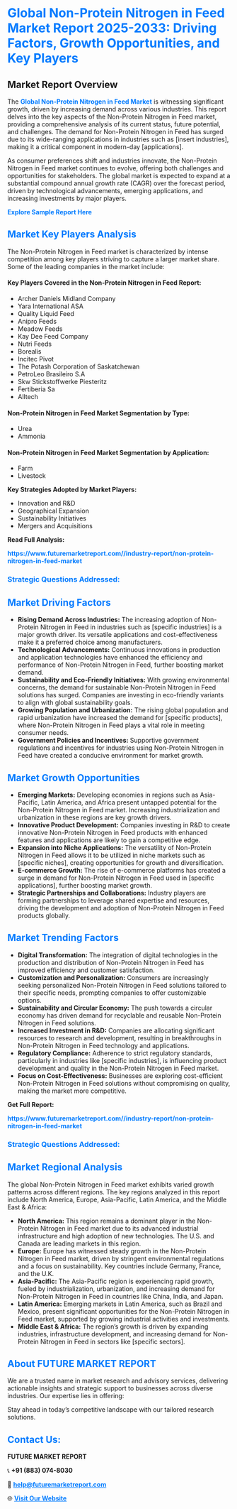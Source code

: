 <h1 style="color: #007BFF;">Global Non-Protein Nitrogen in Feed Market Report 2025-2033: Driving Factors, Growth Opportunities, and Key Players</h1>

<section id="overview">
<h2>Market Report Overview</h2>
<p>The <a href="https://www.futuremarketreport.com//industry-report/non-protein-nitrogen-in-feed-market" style="color: #007BFF; text-decoration: none;"><strong>Global Non-Protein Nitrogen in Feed Market</strong></a> is witnessing significant growth, driven by increasing demand across various industries. This report delves into the key aspects of the Non-Protein Nitrogen in Feed market, providing a comprehensive analysis of its current status, future potential, and challenges. The demand for Non-Protein Nitrogen in Feed has surged due to its wide-ranging applications in industries such as [insert industries], making it a critical component in modern-day [applications].</p>
<p>As consumer preferences shift and industries innovate, the Non-Protein Nitrogen in Feed market continues to evolve, offering both challenges and opportunities for stakeholders. The global market is expected to expand at a substantial compound annual growth rate (CAGR) over the forecast period, driven by technological advancements, emerging applications, and increasing investments by major players.</p>
</section>

<section id="overview">
<p><a href="https://www.futuremarketreport.com//request-sample/reportId=61286" style="color: #007BFF; text-decoration: none;"><strong>Explore Sample Report Here</strong></a></p>
</section>

<section id="key-players">
<h2 style="color: #007BFF;">Market Key Players Analysis</h2>
<p>The Non-Protein Nitrogen in Feed market is characterized by intense competition among key players striving to capture a larger market share. Some of the leading companies in the market include:</p>
<h4>Key Players Covered in the Non-Protein Nitrogen in Feed Report:</h4>
<ul><li>Archer Daniels Midland Company</li><li>Yara International ASA</li><li>Quality Liquid Feed</li><li>Anipro Feeds</li><li>Meadow Feeds</li><li>Kay Dee Feed Company</li><li>Nutri Feeds</li><li>Borealis</li><li>Incitec Pivot</li><li>The Potash Corporation of Saskatchewan</li><li>PetroLeo Brasileiro S.A</li><li>Skw Stickstoffwerke Piesteritz</li><li>Fertiberia Sa</li><li>Alltech</li></ul>
<h4>Non-Protein Nitrogen in Feed Market Segmentation by Type:</h4>
<ul><li>Urea</li><li>Ammonia</li></ul>

<h4>Non-Protein Nitrogen in Feed Market Segmentation by Application:</h4>
<ul><li>Farm</li><li>Livestock</li></ul>
<p><strong>Key Strategies Adopted by Market Players:</strong></p>
<ul>
<li>Innovation and R&D</li>
<li>Geographical Expansion</li>
<li>Sustainability Initiatives</li>
<li>Mergers and Acquisitions</li>
</ul>
</section>

<section>
<p><strong>Read Full Analysis: </strong></p><a href="https://www.futuremarketreport.com//industry-report/non-protein-nitrogen-in-feed-market" style="color: #007BFF; text-decoration: none;"><strong>https://www.futuremarketreport.com//industry-report/non-protein-nitrogen-in-feed-market</strong></a>
<h3 style="color: #007BFF;">Strategic Questions Addressed:</h3>
</section>

<section id="driving-factors">
<h2 style="color: #007BFF;">Market Driving Factors</h2>
<ul>
<li><strong>Rising Demand Across Industries:</strong> The increasing adoption of Non-Protein Nitrogen in Feed in industries such as [specific industries] is a major growth driver. Its versatile applications and cost-effectiveness make it a preferred choice among manufacturers.</li>
<li><strong>Technological Advancements:</strong> Continuous innovations in production and application technologies have enhanced the efficiency and performance of Non-Protein Nitrogen in Feed, further boosting market demand.</li>
<li><strong>Sustainability and Eco-Friendly Initiatives:</strong> With growing environmental concerns, the demand for sustainable Non-Protein Nitrogen in Feed solutions has surged. Companies are investing in eco-friendly variants to align with global sustainability goals.</li>
<li><strong>Growing Population and Urbanization:</strong> The rising global population and rapid urbanization have increased the demand for [specific products], where Non-Protein Nitrogen in Feed plays a vital role in meeting consumer needs.</li>
<li><strong>Government Policies and Incentives:</strong> Supportive government regulations and incentives for industries using Non-Protein Nitrogen in Feed have created a conducive environment for market growth.</li>
</ul>
</section>

<section id="growth-opportunities">
<h2 style="color: #007BFF;">Market Growth Opportunities</h2>
<ul>
<li><strong>Emerging Markets:</strong> Developing economies in regions such as Asia-Pacific, Latin America, and Africa present untapped potential for the Non-Protein Nitrogen in Feed market. Increasing industrialization and urbanization in these regions are key growth drivers.</li>
<li><strong>Innovative Product Development:</strong> Companies investing in R&D to create innovative Non-Protein Nitrogen in Feed products with enhanced features and applications are likely to gain a competitive edge.</li>
<li><strong>Expansion into Niche Applications:</strong> The versatility of Non-Protein Nitrogen in Feed allows it to be utilized in niche markets such as [specific niches], creating opportunities for growth and diversification.</li>
<li><strong>E-commerce Growth:</strong> The rise of e-commerce platforms has created a surge in demand for Non-Protein Nitrogen in Feed used in [specific applications], further boosting market growth.</li>
<li><strong>Strategic Partnerships and Collaborations:</strong> Industry players are forming partnerships to leverage shared expertise and resources, driving the development and adoption of Non-Protein Nitrogen in Feed products globally.</li>
</ul>
</section>

<section id="trending-factors">
<h2 style="color: #007BFF;">Market Trending Factors</h2>
<ul>
<li><strong>Digital Transformation:</strong> The integration of digital technologies in the production and distribution of Non-Protein Nitrogen in Feed has improved efficiency and customer satisfaction.</li>
<li><strong>Customization and Personalization:</strong> Consumers are increasingly seeking personalized Non-Protein Nitrogen in Feed solutions tailored to their specific needs, prompting companies to offer customizable options.</li>
<li><strong>Sustainability and Circular Economy:</strong> The push towards a circular economy has driven demand for recyclable and reusable Non-Protein Nitrogen in Feed solutions.</li>
<li><strong>Increased Investment in R&D:</strong> Companies are allocating significant resources to research and development, resulting in breakthroughs in Non-Protein Nitrogen in Feed technology and applications.</li>
<li><strong>Regulatory Compliance:</strong> Adherence to strict regulatory standards, particularly in industries like [specific industries], is influencing product development and quality in the Non-Protein Nitrogen in Feed market.</li>
<li><strong>Focus on Cost-Effectiveness:</strong> Businesses are exploring cost-efficient Non-Protein Nitrogen in Feed solutions without compromising on quality, making the market more competitive.</li>
</ul>
</section>

<section>
<p><strong>Get Full Report: </strong></p><a href="https://www.futuremarketreport.com//industry-report/non-protein-nitrogen-in-feed-market" style="color: #007BFF; text-decoration: none;"><strong>https://www.futuremarketreport.com//industry-report/non-protein-nitrogen-in-feed-market</strong></a>
<h3 style="color: #007BFF;">Strategic Questions Addressed:</h3>
</section>


<section id="regional-analysis">
<h2 style="color: #007BFF;">Market Regional Analysis</h2>
<p>The global Non-Protein Nitrogen in Feed market exhibits varied growth patterns across different regions. The key regions analyzed in this report include North America, Europe, Asia-Pacific, Latin America, and the Middle East & Africa:</p>
<ul>
<li><strong>North America:</strong> This region remains a dominant player in the Non-Protein Nitrogen in Feed market due to its advanced industrial infrastructure and high adoption of new technologies. The U.S. and Canada are leading markets in this region.</li>
<li><strong>Europe:</strong> Europe has witnessed steady growth in the Non-Protein Nitrogen in Feed market, driven by stringent environmental regulations and a focus on sustainability. Key countries include Germany, France, and the U.K.</li>
<li><strong>Asia-Pacific:</strong> The Asia-Pacific region is experiencing rapid growth, fueled by industrialization, urbanization, and increasing demand for Non-Protein Nitrogen in Feed in countries like China, India, and Japan.</li>
<li><strong>Latin America:</strong> Emerging markets in Latin America, such as Brazil and Mexico, present significant opportunities for the Non-Protein Nitrogen in Feed market, supported by growing industrial activities and investments.</li>
<li><strong>Middle East & Africa:</strong> The region’s growth is driven by expanding industries, infrastructure development, and increasing demand for Non-Protein Nitrogen in Feed in sectors like [specific sectors].</li>
</ul>
</section>

<footer>
<h2 style="color: #007BFF;">About FUTURE MARKET REPORT</h2>
<p>We are a trusted name in market research and advisory services, delivering actionable insights and strategic support to businesses across diverse industries. Our expertise lies in offering:</p>

<p>Stay ahead in today’s competitive landscape with our tailored research solutions.</p>

<h2 style="color: #007BFF;">Contact Us:</h2>
<p><strong>FUTURE MARKET REPORT</strong></p>
<p>📞 <strong>+91 (883) 074-8030</strong></p>
<p>📧 <strong><a href="mailto:help@futuremarketreport.com" style="color: #007BFF;">help@futuremarketreport.com</a></strong></p>
<p>🌐 <strong><a href="https://www.futuremarketreport.com/" style="color: #007BFF;">Visit Our Website</a></strong></p>
</footer>